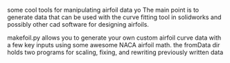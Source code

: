 some cool tools for manipulating airfoil data yo
The main point is to generate data that can be used with the curve fitting tool in solidworks and possibly other cad software for designing airfoils.

makefoil.py allows you to generate your own custom airfoil curve data with a few key inputs using some awesome NACA airfoil math.
the fromData dir holds two programs for scaling, fixing, and rewriting previously written data
   
